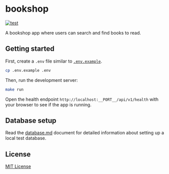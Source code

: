 # bookshop

<p>
    <a href="https://github.com/dlbarduzzi/bookshop/actions/workflows/test.yaml" target="_blank" rel="noopener">
        <img src="https://github.com/dlbarduzzi/bookshop/actions/workflows/test.yaml/badge.svg" alt="test" />
    </a>
</p>

A bookshop app where users can search and find books to read.

## Getting started

First, create a `.env` file similar to [`.env.example`](./.env.example).

```sh
cp .env.example .env
```

Then, run the development server:

```sh
make run
```

Open the health endpoint `http://localhost:__PORT__/api/v1/health` with your browser to see if the app is running.

## Database setup

Read the [database.md](./docs/database.md) document for detailed information about setting up a local test database.

## License

[MIT License](./LICENSE)
